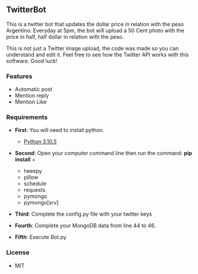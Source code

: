 ## TwitterBot

This is a twitter bot that updates the dollar price in relation with the peso Argentino.
Everyday at 5pm, the bot will upload a 50 Cent photo with the price in half, half dollar in relation with the peso.

This is not just a Twitter image upload, the code was made so you can understand and edit it. Feel free to see how the Twitter API works with this software. Good luck!

### Features
- Automatic post
- Mention reply
- Mention Like


### Requirements
- __First__: You will need to install python.

  - [Python 3.10.5](https://www.python.org/downloads/)
- __Second__: Open your computer command line then run the command: __pip install__ +  
  - tweepy
  - pillow
  - schedule
  - requests
  - pymongo
  - pymongo[srv]
 
- __Third__: Complete the config.py file with your twitter keys

- __Fourth__: Complete your MongoDB data from line 44 to 46.

- __Fifth__: Execute Bot.py


### License 
* MIT
